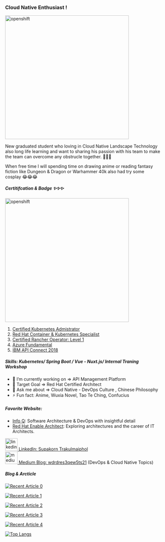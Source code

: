 ### Cloud Native Enthusiast !
<img src="https://www.ibm.com/events/think/srcfiles/images/think-og.jpg" alt="openshift" height="400"/>

New graduated student who loving in Cloud Native Landscape Technology also long life learning and want to sharing his passion with his team to make the team can overcome any obstrucle together. 🥰🥰🥰

When free time I will spending time on drawing anime or reading fantasy fiction like Dungeon & Dragon or Warhammer 40k also had try some cosplay 😂😂😂

##### Certitifcation & Badge ✨✨✨
<img src="https://rhtapps.redhat.com/certifications/badge/download/KES7HUGTZUQCAKYCSDXV4MATO4AEQU3CUPSQX2KSDXT6RW46LQ33TZNCC5VGOAYPFY7HVVIGB5XKUTI5W6QLZX6UMV3D6ILAY7YA4GY=" alt="openshift" width="400"/>

1. [Certified Kubernetes Admistrator](https://www.youracclaim.com/badges/56264f84-1f23-44a8-8296-f4dd4dac95c5)
2. [Red Hat Container & Kubernetes Specialist](https://rhtapps.redhat.com/verify/?certId=210-007-423)
2. [Certified Rancher Operator: Level 1](https://academy.rancher.com/certificates/815596f2b2014cfb9c90054fb336821c)
3. [Azure Fundamental](https://www.youracclaim.com/badges/9480eadb-3557-4a66-89b3-676f3db8e21a?source=linked_in_profile)
3. [IBM API Connect 2018](https://www.youracclaim.com/badges/8d0c2aed-790f-4b70-bca2-7032bcac7ef3?source=linked_in_profile)

##### Skills: Kubernetes/ Spring Boot / Vue - Nuxt.js/ Internal Traning Workshop 

- 🔭 I’m currently working on => API Management Platform  
- 🌱 Target Goal => Red Hat Certified Architect  
- 💬 Ask me about => Cloud Native - DevOps Culture , Chinese Philosophy
- ⚡ Fun fact: Anime, Wuxia Novel, Tao Te Ching, Confucius 

##### Favorite Website:
- [Info Q](https://www.infoq.com): Software Architecture & DevOps with insightful detail
- [Red Hat Enable Architect](https://www.redhat.com/architect): Exploring architectures and the career of IT Architects.

[<img src='https://cdn.jsdelivr.net/npm/simple-icons@3.0.1/icons/linkedin.svg' alt='linkedin' height='40'> LinkedIn: Supakorn Trakulmaiphol](https://www.linkedin.com/in/supakorn-trakulmaiphol-55a325173/)      
[<img src='https://cdn.jsdelivr.net/npm/simple-icons@3.0.1/icons/medium.svg' alt='medium' height='40'> Medium Blog: wdrdres3qew5ts21](https://wdrdres3qew5ts21.medium.com) (DevOps & Cloud Native Topics)  

##### Blog & Arcticle
<a target="_blank" href="https://github-readme-medium-recent-article.vercel.app/medium/@wdrdres3qew5ts21/0"><img src="https://github-readme-medium-recent-article.vercel.app/medium/@wdrdres3qew5ts21/0" alt="Recent Article 0">

<a target="_blank" href="https://github-readme-medium-recent-article.vercel.app/medium/@wdrdres3qew5ts21/1"><img src="https://github-readme-medium-recent-article.vercel.app/medium/@wdrdres3qew5ts21/1" alt="Recent Article 1">

<a target="_blank" href="https://github-readme-medium-recent-article.vercel.app/medium/@wdrdres3qew5ts21/2"><img src="https://github-readme-medium-recent-article.vercel.app/medium/@wdrdres3qew5ts21/2" alt="Recent Article 2">

<a target="_blank" href="https://github-readme-medium-recent-article.vercel.app/medium/@wdrdres3qew5ts21/3"><img src="https://github-readme-medium-recent-article.vercel.app/medium/@wdrdres3qew5ts21/3" alt="Recent Article 3">

<a target="_blank" href="https://github-readme-medium-recent-article.vercel.app/medium/@wdrdres3qew5ts21/4"><img src="https://github-readme-medium-recent-article.vercel.app/medium/@wdrdres3qew5ts21/4" alt="Recent Article 4">

[![Top Langs](https://github-readme-stats.vercel.app/api/top-langs/?username=wdrdres3qew5ts21&layout=compact)](https://github.com/anuraghazra/github-readme-stats) 




